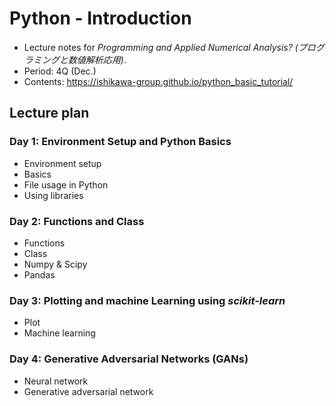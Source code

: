 # Python - Introduction
* Lecture notes for *Programming and Applied Numerical Analysis? (プログラミングと数値解析応用)*.
* Period: 4Q (Dec.)
* Contents: https://ishikawa-group.github.io/python_basic_tutorial/

## Lecture plan
### Day 1: Environment Setup and Python Basics
* Environment setup
* Basics
* File usage in Python
* Using libraries

### Day 2: Functions and Class
* Functions
* Class
* Numpy & Scipy
* Pandas

### Day 3: Plotting and machine Learning using *scikit-learn*
* Plot
* Machine learning

### Day 4: Generative Adversarial Networks (GANs)
* Neural network
* Generative adversarial network